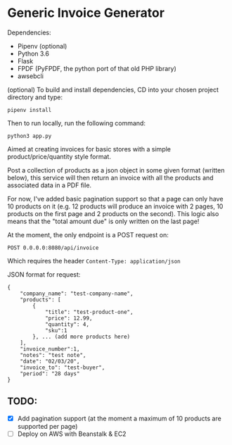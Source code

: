 # Generic Invoice Generator

Dependencies:
- Pipenv (optional)
- Python 3.6
- Flask
- FPDF (PyFPDF, the python port of that old PHP library)
- awsebcli

(optional) To build and install dependencies, CD into your chosen project directory and type:
```
pipenv install
```
Then to run locally, run the following command:
```
python3 app.py
```

Aimed at creating invoices for basic stores with a simple product/price/quantity style format.

Post a collection of products as a json object in some given format (written below), this service will then return an invoice with all the products and associated data in a PDF file.

For now, I've added basic pagination support so that a page can only have 10 products on it (e.g. 12 products will produce an invoice with 2 pages, 10 products on the first page and 2 products on the second). This logic also means that the "total amount due" is only written on the last page!

At the moment, the only endpoint is a POST request on:
```
POST 0.0.0.0:8080/api/invoice
```
Which requires the header `Content-Type: application/json`

JSON format for request:
```
{
	"company_name": "test-company-name",
	"products": [
		{
			"title": "test-product-one",
			"price": 12.99,
			"quantity": 4,
			"sku":1
		}, ... (add more products here)
	],
	"invoice_number":1,
	"notes": "test note",
	"date": "02/03/20",
	"invoice_to": "test-buyer",
	"period": "28 days"
}
```


## TODO:

- [x] Add pagination support (at the moment a maximum of 10 products are supported per page)
- [ ] Deploy on AWS with Beanstalk & EC2